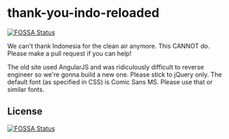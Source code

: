 # thank-you-indo-reloaded
[![FOSSA Status](https://app.fossa.com/api/projects/git%2Bgithub.com%2FHi1307%2Fthank-you-indo-reloaded.svg?type=shield)](https://app.fossa.com/projects/git%2Bgithub.com%2FHi1307%2Fthank-you-indo-reloaded?ref=badge_shield)

We can't thank Indonesia for the clean air anymore. This CANNOT do. Please make a pull request if you can help!

The old site used AngularJS and was ridiculously difficult to reverse engineer so we're gonna build a new one. Please stick to jQuery only. The default font (as specified in CSS) is Comic Sans MS. Please use that or similar fonts.


## License
[![FOSSA Status](https://app.fossa.com/api/projects/git%2Bgithub.com%2FHi1307%2Fthank-you-indo-reloaded.svg?type=large)](https://app.fossa.com/projects/git%2Bgithub.com%2FHi1307%2Fthank-you-indo-reloaded?ref=badge_large)